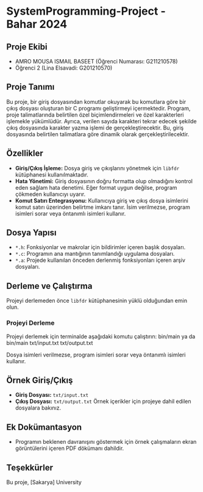 # SystemProgramming-Project - Bahar 2024

## Proje Ekibi
- AMRO MOUSA ISMAIL BASEET (Öğrenci Numarası: G211210578)
- Öğrenci 2 (Lina Elsavadi: G201210570)

## Proje Tanımı
Bu proje, bir giriş dosyasından komutlar okuyarak bu komutlara göre bir çıkış dosyası oluşturan bir C programı geliştirmeyi içermektedir. Program, proje talimatlarında belirtilen özel biçimlendirmeleri ve özel karakterleri işlemekle yükümlüdür. Ayrıca, verilen sayıda karakteri tekrar edecek şekilde çıkış dosyasında karakter yazma işlemi de gerçekleştirecektir. Bu, giriş dosyasında belirtilen talimatlara göre dinamik olarak gerçekleştirilecektir.


## Özellikler
- **Giriş/Çıkış İşleme:** Dosya giriş ve çıkışlarını yönetmek için `libfdr` kütüphanesi kullanılmaktadır.
- **Hata Yönetimi:** Giriş dosyasının doğru formatta olup olmadığını kontrol eden sağlam hata denetimi. Eğer format uygun değilse, program çökmeden kullanıcıyı uyarır.
- **Komut Satırı Entegrasyonu:** Kullanıcıya giriş ve çıkış dosya isimlerini komut satırı üzerinden belirtme imkanı tanır. İsim verilmezse, program isimleri sorar veya öntanımlı isimleri kullanır.

## Dosya Yapısı
- `*.h`: Fonksiyonlar ve makrolar için bildirimler içeren başlık dosyaları.
- `*.c`: Programın ana mantığının tanımlandığı uygulama dosyaları.
- `*.a`: Projede kullanılan önceden derlenmiş fonksiyonları içeren arşiv dosyaları.

## Derleme ve Çalıştırma
Projeyi derlemeden önce `libfdr` kütüphanesinin yüklü olduğundan emin olun.

### Projeyi Derleme
Projeyi derlemek için terminalde aşağıdaki komutu çalıştırın:
bin/main
ya da
bin/main txt/input.txt txt/output.txt

Dosya isimleri verilmezse, program isimleri sorar veya öntanımlı isimleri kullanır.

## Örnek Giriş/Çıkış
- **Giriş Dosyası:** `txt/input.txt`
- **Çıkış Dosyası:** `txt/output.txt`
Örnek içerikler için projeye dahil edilen dosyalara bakınız.

## Ek Dokümantasyon
- Programın beklenen davranışını göstermek için örnek çalışmaların ekran görüntülerini içeren PDF dökümanı dahildir.

## Teşekkürler
Bu proje, [Sakarya] University 


